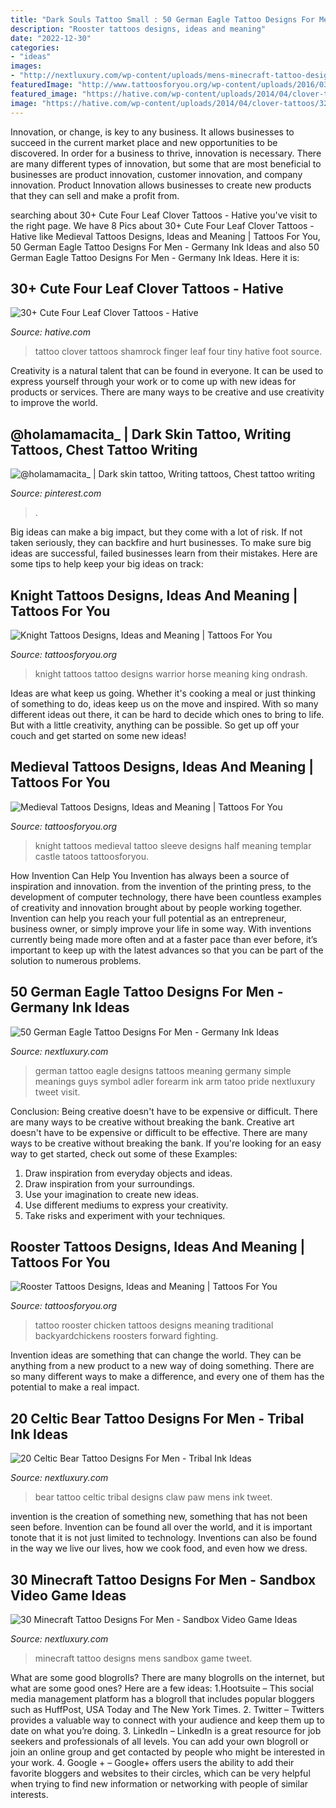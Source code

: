 ```yaml
---
title: "Dark Souls Tattoo Small : 50 German Eagle Tattoo Designs For Men"
description: "Rooster tattoos designs, ideas and meaning"
date: "2022-12-30"
categories:
- "ideas"
images:
- "http://nextluxury.com/wp-content/uploads/mens-minecraft-tattoo-design-ideas.jpg"
featuredImage: "http://www.tattoosforyou.org/wp-content/uploads/2016/03/Knight-Tattoos-Pictures.png"
featured_image: "https://hative.com/wp-content/uploads/2014/04/clover-tattoos/32-green-shamrock-finger-tattoo.jpg"
image: "https://hative.com/wp-content/uploads/2014/04/clover-tattoos/32-green-shamrock-finger-tattoo.jpg"
---
```



Innovation, or change, is key to any business. It allows businesses to succeed in the current market place and new opportunities to be discovered. In order for a business to thrive, innovation is necessary. There are many different types of innovation, but some that are most beneficial to businesses are product innovation, customer innovation, and company innovation. Product Innovation allows businesses to create new products that they can sell and make a profit from.

	

		
searching about 30+ Cute Four Leaf Clover Tattoos - Hative you've visit to the right page. We have 8 Pics about 30+ Cute Four Leaf Clover Tattoos - Hative like Medieval Tattoos Designs, Ideas and Meaning | Tattoos For You, 50 German Eagle Tattoo Designs For Men - Germany Ink Ideas and also 50 German Eagle Tattoo Designs For Men - Germany Ink Ideas. Here it is:
		
    
## 30+ Cute Four Leaf Clover Tattoos - Hative

<img loading=lazy src="https://hative.com/wp-content/uploads/2014/04/clover-tattoos/32-green-shamrock-finger-tattoo.jpg" onerror="this.onerror=null;this.src='https://tse1.mm.bing.net/th?id=OIP.P_QWWTqMZcOraC1o9ifEeQHaHa&amp;pid=15.1';" alt="30+ Cute Four Leaf Clover Tattoos - Hative">

_Source: hative.com_

>tattoo clover tattoos shamrock finger leaf four tiny hative foot source. 

	

Creativity is a natural talent that can be found in everyone. It can be used to express yourself through your work or to come up with new ideas for products or services. There are many ways to be creative and use creativity to improve the world.

    
## @holamamacita_ | Dark Skin Tattoo, Writing Tattoos, Chest Tattoo Writing

<img loading=lazy src="https://i.pinimg.com/736x/9a/69/7a/9a697a16e1c119bcefbd5fb70095837c.jpg" onerror="this.onerror=null;this.src='https://tse1.mm.bing.net/th?id=OIP.VNDySsC7pxGnKfzPkdV7hQHaKQ&amp;pid=15.1';" alt="@holamamacita_ | Dark skin tattoo, Writing tattoos, Chest tattoo writing">

_Source: pinterest.com_

>. 

	

Big ideas can make a big impact, but they come with a lot of risk. If not taken seriously, they can backfire and hurt businesses. To make sure big ideas are successful, failed businesses learn from their mistakes. Here are some tips to help keep your big ideas on track:

    
## Knight Tattoos Designs, Ideas And Meaning | Tattoos For You

<img loading=lazy src="http://www.tattoosforyou.org/wp-content/uploads/2016/03/Knight-Tattoos-Pictures.png" onerror="this.onerror=null;this.src='https://tse4.mm.bing.net/th?id=OIP.ec-JwUjeITQxhfhVPRkVtAAAAA&amp;pid=15.1';" alt="Knight Tattoos Designs, Ideas and Meaning | Tattoos For You">

_Source: tattoosforyou.org_

>knight tattoos tattoo designs warrior horse meaning king ondrash. 

	

Ideas are what keep us going. Whether it's cooking a meal or just thinking of something to do, ideas keep us on the move and inspired. With so many different ideas out there, it can be hard to decide which ones to bring to life. But with a little creativity, anything can be possible. So get up off your couch and get started on some new ideas!

    
## Medieval Tattoos Designs, Ideas And Meaning | Tattoos For You

<img loading=lazy src="https://www.tattoosforyou.org/wp-content/uploads/2016/03/Medieval-Tattoos.jpg" onerror="this.onerror=null;this.src='https://tse2.mm.bing.net/th?id=OIP.yggIhqOuVUoFoKDv7Yof1gHaIY&amp;pid=15.1';" alt="Medieval Tattoos Designs, Ideas and Meaning | Tattoos For You">

_Source: tattoosforyou.org_

>knight tattoos medieval tattoo sleeve designs half meaning templar castle tatoos tattoosforyou. 

	

How Invention Can Help You
Invention has always been a source of inspiration and innovation. from the invention of the printing press, to the development of computer technology, there have been countless examples of creativity and innovation brought about by people working together. Invention can help you reach your full potential as an entrepreneur, business owner, or simply improve your life in some way. With inventions currently being made more often and at a faster pace than ever before, it’s important to keep up with the latest advances so that you can be part of the solution to numerous problems.

    
## 50 German Eagle Tattoo Designs For Men - Germany Ink Ideas

<img loading=lazy src="http://nextluxury.com/wp-content/uploads/small-simple-guys-german-eagle-shaded-tattoo-on-forearm.jpg" onerror="this.onerror=null;this.src='https://tse4.mm.bing.net/th?id=OIP.aC7V6eYEBALDw0xGl_esNAAAAA&amp;pid=15.1';" alt="50 German Eagle Tattoo Designs For Men - Germany Ink Ideas">

_Source: nextluxury.com_

>german tattoo eagle designs tattoos meaning germany simple meanings guys symbol adler forearm ink arm tatoo pride nextluxury tweet visit. 

	

Conclusion: Being creative doesn't have to be expensive or difficult. There are many ways to be creative without breaking the bank.
Creative art doesn't have to be expensive or difficult to be effective. There are many ways to be creative without breaking the bank. If you're looking for an easy way to get started, check out some of these Examples: 
1. Draw inspiration from everyday objects and ideas.
2. Draw inspiration from your surroundings.
3. Use your imagination to create new ideas. 
4. Use different mediums to express your creativity.
5. Take risks and experiment with your techniques.

    
## Rooster Tattoos Designs, Ideas And Meaning | Tattoos For You

<img loading=lazy src="https://www.tattoosforyou.org/wp-content/uploads/2016/03/Rooster-Tattoo.jpg" onerror="this.onerror=null;this.src='https://tse2.mm.bing.net/th?id=OIP.2RY2Lu0GVwJtGDtPOHM_tAHaLH&amp;pid=15.1';" alt="Rooster Tattoos Designs, Ideas and Meaning | Tattoos For You">

_Source: tattoosforyou.org_

>tattoo rooster chicken tattoos designs meaning traditional backyardchickens roosters forward fighting. 

	

Invention ideas are something that can change the world. They can be anything from a new product to a new way of doing something. There are so many different ways to make a difference, and every one of them has the potential to make a real impact.

    
## 20 Celtic Bear Tattoo Designs For Men - Tribal Ink Ideas

<img loading=lazy src="http://nextluxury.com/wp-content/uploads/mens-small-celtic-bear-claw-tribal-tattoo-on-chest.jpg" onerror="this.onerror=null;this.src='https://tse3.mm.bing.net/th?id=OIP.qD2jUby0JymRfnTy2Vc4uwHaJ4&amp;pid=15.1';" alt="20 Celtic Bear Tattoo Designs For Men - Tribal Ink Ideas">

_Source: nextluxury.com_

>bear tattoo celtic tribal designs claw paw mens ink tweet. 

	

invention is the creation of something new, something that has not been seen before. Invention can be found all over the world, and it is important tonote that it is not just limited to technology. Inventions can also be found in the way we live our lives, how we cook food, and even how we dress.

    
## 30 Minecraft Tattoo Designs For Men - Sandbox Video Game Ideas

<img loading=lazy src="http://nextluxury.com/wp-content/uploads/mens-minecraft-tattoo-design-ideas.jpg" onerror="this.onerror=null;this.src='https://tse3.mm.bing.net/th?id=OIP.PGKJW3CnMGVZhQ_rYukKWwHaJ4&amp;pid=15.1';" alt="30 Minecraft Tattoo Designs For Men - Sandbox Video Game Ideas">

_Source: nextluxury.com_

>minecraft tattoo designs mens sandbox game tweet. 

	

What are some good blogrolls?
There are many blogrolls on the internet, but what are some good ones? Here are a few ideas: 1.Hootsuite – This social media management platform has a blogroll that includes popular bloggers such as HuffPost, USA Today and The New York Times. 
2. Twitter – Twitters provides a valuable way to connect with your audience and keep them up to date on what you’re doing. 
3. LinkedIn – LinkedIn is a great resource for job seekers and professionals of all levels. You can add your own blogroll or join an online group and get contacted by people who might be interested in your work. 
4. Google + – Google+ offers users the ability to add their favorite bloggers and websites to their circles, which can be very helpful when trying to find new information or networking with people of similar interests.

